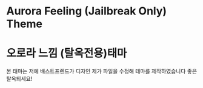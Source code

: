 # Aurora Feeling (Jailbreak Only) Theme
# 오로라 느낌 (탈옥전용)태마
본 태마는 저에 배스트프렌드가 디자인 제가 파일을 수정해 테마를 제작하였습니다 좋은 탈옥되세요!
